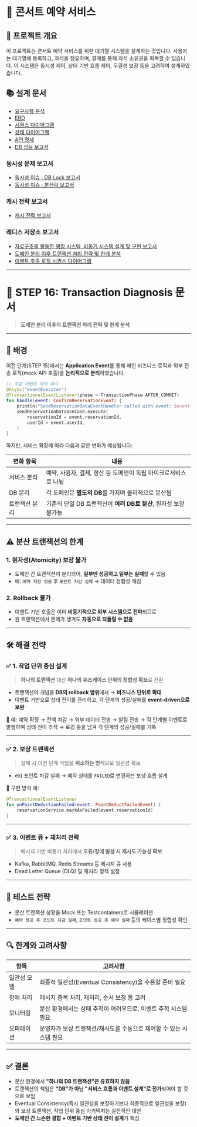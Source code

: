 # 🎤 콘서트 예약 서비스

## 📝 프로젝트 개요

이 프로젝트는 콘서트 예약 서비스를 위한 대기열 시스템을 설계하는 것입니다.
사용자는 대기열에 등록하고, 좌석을 점유하며, 결제를 통해 좌석 소유권을 획득할 수 있습니다.
이 시스템은 동시성 제어, 상태 기반 흐름 제어, 무결성 보장 등을 고려하여 설계하였습니다.

## 📚 설계 문서
- [요구사항 분석](1_requirements.md)
- [ERD](2_erd.md)
- [시퀀스 다이어그램](3_sequence_diagram.md)
- [상태 다이어그램](4_state_diagram.md)
- [API 명세](https://joyseohee.github.io/hhplus-concert-server)
- [DB 성능 보고서](5_db_report.md)
### 동시성 문제 보고서
- [동시성 이슈 : DB Lock 보고서](6_db_race_condition_report.md)
- [동시성 이슈 : 분산락 보고서](7_redis_distributed_lock_report.md)
### 캐시 전략 보고서
- [캐시 전략 보고서](8_redis_cash_report.md)
### 레디스 저장소 보고서
- [자료구조를 활용한 랭킹 시스템, 비동기 시스템 설계 및 구현 보고서](9_redis_datastructure.md)
- [도메인 분리 이후 트랜잭션 처리 전략 및 한계 분석](10_edd_transaction_doc.md)
- [이벤트 호출 로직 시퀀스 다이어그램](11_event_call_sequence_diagram.md)


---

# 📄 STEP 16: Transaction Diagnosis 문서

> **도메인 분리 이후의 트랜잭션 처리 전략 및 한계 분석**

---

## 🧩 배경

이전 단계(STEP 15)에서는 **Application Event**를 통해
메인 비즈니스 로직과 외부 전송 로직(mock API 호출)을 **논리적으로 분리**하였습니다.

```kotlin
// 주요 이벤트 처리 예시
@Async("eventExecutor")
@TransactionalEventListener(phase = TransactionPhase.AFTER_COMMIT)
fun handle(event: ConfirmReservationEvent) {
    println("SendReservationDataEventHandler called with event: $event")
    sendReservationDataUseCase.execute(
        reservationId = event.reservationId,
        userId = event.userId,
    )
}
```

하지만, 서비스 확장에 따라 다음과 같은 변화가 예상됩니다:

| 변화 항목   | 내용                                        |
| ------- | ----------------------------------------- |
| 서비스 분리  | 예약, 사용자, 결제, 정산 등 도메인이 독립 마이크로서비스로 나뉨     |
| DB 분리   | 각 도메인은 **별도의 DB**를 가지며 물리적으로 분산됨          |
| 트랜잭션 분리 | 기존의 단일 DB 트랜잭션이 **여러 DB로 분산**, 원자성 보장 불가능 |

---

## ⚠️ 분산 트랜잭션의 한계

### 1. **원자성(Atomicity) 보장 불가**

* 도메인 간 트랜잭션이 분리되어, **일부만 성공하고 일부는 실패**할 수 있음
* 예: `예약 저장 성공` 후 `포인트 차감 실패` → 데이터 정합성 깨짐

### 2. **Rollback 불가**

* 이벤트 기반 호출은 이미 **비동기적으로 외부 시스템으로 전파**되므로
* 원 트랜잭션에서 문제가 생겨도 **자동으로 되돌릴 수 없음**

---

## 🛠️ 해결 전략

### ✅ 1. **작업 단위 중심 설계**

> **하나의 트랜잭션** 대신 **하나의 유즈케이스 단위의 정합성 확보**로 전환

* 트랜잭션의 개념을 **DB의 rollback 범위**에서 → **비즈니스 단위로 확대**
* 이벤트 기반으로 상태 전이를 관리하고, 각 단계의 성공/실패를 **event-driven으로 보완**

📌 예:
예약 확정 → 잔액 차감 → 외부 데이터 전송 → 알림 전송
→ 각 단계별 이벤트로 발행하며 상태 전이 추적
→ 로깅 등을 남겨 각 단계의 성공/실패를 기록

---

### ✅ 2. **보상 트랜잭션**

> 실패 시 이전 단계 작업을 **취소하는 방식**으로 일관성 확보

* ex) 포인트 차감 실패 → 예약 상태를 `FAILED`로 변경하는 보상 흐름 설계

📌 구현 방식 예:

```kotlin
@TransactionalEventListener
fun onPointDeductionFailed(event: PointDeductFailedEvent) {
    reservationService.markAsFailed(event.reservationId)
}
```

---

### ✅ 3. **이벤트 큐 + 재처리 전략**

> 메시지 기반 비동기 처리에서 **오류/장애 발생 시 재시도 가능성 확보**

* Kafka, RabbitMQ, Redis Streams 등 메시지 큐 사용
* Dead Letter Queue (DLQ) 및 재처리 정책 설정

---

## 🧪 테스트 전략

* 분산 트랜잭션 상황을 Mock 또는 Testcontainers로 시뮬레이션
* `예약 성공 후 포인트 차감 실패`, `포인트 성공 후 예약 실패` 등의 케이스별 정합성 확인

---

## 🔍 한계와 고려사항

| 항목     | 고려사항                                     |
| ------ | ---------------------------------------- |
| 일관성 모델 | 최종적 일관성(Eventual Consistency)을 수용할 준비 필요 |
| 장애 처리  | 메시지 중복 처리, 재처리, 순서 보장 등 고려               |
| 모니터링   | 분산 환경에서는 상태 추적이 어려우므로, 이벤트 추적 시스템 필요     |
| 오퍼레이션  | 운영자가 보상 트랜잭션/재시도를 수동으로 제어할 수 있는 시스템 필요   |

---

## ✅ 결론

* 분산 환경에서 **"하나의 DB 트랜잭션"은 유효하지 않음**
* 트랜잭션의 책임은 **"DB"가 아닌 "서비스 흐름과 이벤트 설계"로 전가**되어야 할 것으로 보임
* Eventual Consistency(즉시 일관성을 보장하기보다 최종적으로 일관성을 보장)와 보상 트랜잭션, 작업 단위 중심 아키텍처는 실전적인 대안
* **도메인 간 느슨한 결합 + 이벤트 기반 상태 전이 설계**가 핵심
